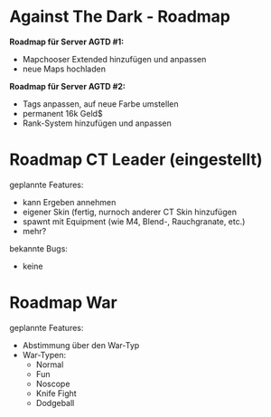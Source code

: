 Against The Dark - Roadmap
==============================

<b>Roadmap für Server AGTD #1:</b>
  - Mapchooser Extended hinzufügen und anpassen
  - neue Maps hochladen

<b>Roadmap für Server AGTD #2:</b>
  - Tags anpassen, auf neue Farbe umstellen
  - permanent 16k Geld$
  - Rank-System hinzufügen und anpassen

Roadmap CT Leader (eingestellt)
=
geplannte Features:
  - kann Ergeben annehmen
  - eigener Skin (fertig, nurnoch anderer CT Skin hinzufügen
  - spawnt mit Equipment (wie M4, Blend-, Rauchgranate, etc.)
  - mehr?

bekannte Bugs:
  - keine

Roadmap War
=
geplannte Features:
  - Abstimmung über den War-Typ
  - War-Typen:
    - Normal
    - Fun
    - Noscope
    - Knife Fight
    - Dodgeball
